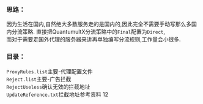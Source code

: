 ### 思路： 
因为生活在国内,自然绝大多数服务走的是国内的,因此完全不需要手动写那么多国内分流策略.
直接把QuantumultX分流策略中的`Final`配置为`Direct`,  
而对于需要走国外代理的服务器来讲再单独编写分流规则,工作量会小很多.

### 目录： 
`ProxyRules.list`主要-代理配置文件  
`Reject.list`主要-广告拦截  
`RejectUseless`确认无效的拦截地址  
`UpdateReference.txt`拦截地址参考资料
12
